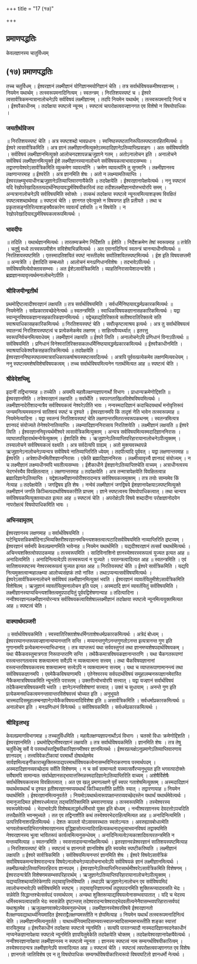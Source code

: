 +++
title = "17 (१७)"

+++


## प्रमाणपद्धतिः

केवलज्ञानस्य चातुर्विध्यम्

## (१७) **प्रमाणपद्धतिः**

तच्च चतुर्विधम् । ईश्वरज्ञानं लक्ष्मीज्ञानं योगिज्ञानमयोगिज्ञानं चेति । तत्र सर्वार्थविषयकमीश्वरज्ञानम् । नियमेन यथार्थम् । तत्स्वरूपमनादिनित्यम् । स्वतन्त्रम् । निरतिशयस्पष्टं च । ईश्वरे त्वसार्वत्रिकमन्यत्रानालोचनेऽपि सर्वविषयं लक्ष्मीज्ञानम् । तदपि नियमेन यथार्थम् । तत्स्वरूपमनादि नित्यं च । ईश्वरैकाधीनम् । तदपेक्षया स्पष्टत्वे न्यूनम् । स्पष्टत्वं चापरोक्षत्ववज्ज्ञानगत एव विशेषो न विषयोपाधिकः ।

### **जयतीर्थविजय**

॥ निरतिशयस्पष्टं चेति । अत्र स्पष्टशब्दो भावप्रधानः । स्वनिष्ठस्पष्टतानिरूपितस्पष्टतारहितमित्यर्थः ॥ ईश्वरे त्वसार्वत्रिकमिति । अत्र ज्ञानं लक्ष्मीज्ञानमित्युक्तेऽस्मदादिज्ञानेऽतिव्याप्तिप्रसङ्गः । अतः सर्वविषयमिति । सर्वविषयं लक्ष्मीज्ञानमित्युक्ते आलोचनदशापन्नऋजुज्ञाने गतम् । अतोऽनालोचन इति । अनालोचने सर्वविषयं लक्ष्मीज्ञानमित्युक्ते ईशे लक्ष्मीज्ञानस्यानालोचने सर्वविषयकत्वाभावादसम्भवः । तद्वारणायेश्वरेऽसार्वत्रिकमिति व्युत्कमेण व्यावर्त्यानि । क्रमेण व्यावर्त्यानि तु सुगमानि । लक्ष्मीज्ञानस्य लक्षणान्तरमाह ॥ ईश्वरेति । अत्र ज्ञानमिति शेषः । अतो न लक्ष्म्यामतिव्याप्तिः । ईश्वरलक्ष्म्युभयाधीनऋजुज्ञानेऽतिव्याप्तिवारणायैकेति ॥ तदपेक्षयेति । ईश्वरज्ञानापेक्षयेत्यर्थः । ननु स्पष्टत्वं यदि रेखोपरेखादिततत्पदार्थनिष्ठयावद्धर्मविषयीकारित्वं तदा तदीशलक्ष्मीज्ञानयोरुभयोरपि समम् । अन्यत्रानालोचनेऽपि सर्वविषयमिति स्वोक्तेः । तत्कथं तदपेक्षया स्पष्टत्वे न्यूनत्वमित्याशङ्क्य विवक्षितं स्पष्टत्वशब्दार्थमाह ॥ स्पष्टत्वं चेति । ज्ञानगत एवेत्युक्ते न विषयगत इति प्रतीयते । तथा च प्रकृतासङ्गतिरित्याशङ्क्यैवकारेण व्यावर्त्यं दर्शयति ॥ न विषयेति । न रेखोपरेखादियावद्धर्मविषयकत्वरूपमित्यर्थः ।

### **भावदीपः**

॥ तदिति । यथार्थज्ञानमित्यर्थः । तारतम्यक्रमेण निर्दिशति ॥ ईशेति । निर्देशक्रमेण तेषां स्वरूपमाह ॥ तत्रेति । चतुर्षु मध्ये तत्स्वरूपमीशेन सविशेषाभिन्नमित्यर्थः । अत एवानादिनित्यं स्वतन्त्रं चानन्याधीनमित्यर्थः ॥ निरतिशयस्पष्टमिति । एतस्मादतिशयितं स्पष्टं नास्तीदमेव सर्वातिशयितस्पष्टमित्यर्थः । ईश इति विषयसप्तमी ॥ अन्यत्रेति । ईशादिति सम्बध्यते । आलोचनं मनःप्रणिधानविशेषः । तदभावेऽपीत्यर्थः । सर्वविषयमित्येवोक्तावसम्भवः । अत ईशेऽसार्वत्रिकमिति । व्याहतिनिरासायेशादन्यत्रेति । ब्रह्मज्ञानव्यावृत्त्यर्थमनालोचनेऽपीति ।

### **श्रीविजयीन्द्रतीर्थ**

प्रथमोद्दिष्टत्वादीश्वरज्ञानं लक्षयति ॥ तत्र सर्वार्थविषयमिति । सर्वधर्मिनिष्ठयावद्धर्मप्रकारकमित्यर्थः ॥ नियमेनेति । सर्वप्रकारावच्छेदेनेत्यर्थः ॥ स्वतन्त्रमिति । स्वाधिकविषयकज्ञानासहकारिकमित्यर्थः । यद्वा स्वान्यूनविषयकज्ञानासहकारिकज्ञानमित्यर्थः । यद्वेच्छाद्यतिरिक्तत्वे सतीश्वरातिरिक्तत्वे सति स्वाश्रयाधिकासहकारिकमित्यर्थः ॥ निरतिशयस्पष्टं चेति । सर्वोत्कृष्टत्वाश्रय इत्यर्थः । अत्र तु सर्वार्थविषयत्वं स्वातन्त्र्यं निरतिशयस्पष्टत्वं च प्रत्येकमेकमेव लक्षणम् । साहित्यवैय्यर्थ्यात् । इतरत्तु स्वरूपनिर्वचनमित्यवधेयम् । लक्ष्मीज्ञानं लक्षयति ॥ ईश्वरे त्विति । अनालोचनेऽपि प्रणिधानं विनाऽपीत्यर्थः ॥ सर्वविषयमिति । प्रणिधानं विनेश्वरातिरिक्तसकलधर्मिनिष्ठयावद्धर्मप्रकारकमित्यर्थः ॥ ईश्वरैकाधीनमिति । स्वाश्रयाधिकेश्वरैकसहकारिकमित्यर्थः ॥ तदपेक्षयेति । ईश्वरज्ञाननिष्ठस्पष्ठत्वमात्रावधिकापकर्षाश्रयस्पष्टत्ववदित्यर्थः । अत्रापि पूर्ववत्प्रत्येकमेव लक्षणमित्यवधेयम् । ननु स्पष्टत्वमशेषविशेषविषयकत्वम् । तच्च सर्वार्थविषयमित्यनेन गतार्थमित्यत आह ॥ स्पष्टत्वं चेति ।

### **श्रीवेदेशभिक्षु**

इदानीं तद्विभागमाह ॥ तच्चेति । अयमपि महावैलक्षण्यज्ञापनार्थो विभागः । प्राधान्यक्रमेणोद्दिशति ॥ ईश्वरज्ञानमिति । तत्रेश्वरज्ञानं लक्षयति ॥ सर्वार्थेति । स्वपरगताखिलविशेषविषयमित्यर्थः । लक्ष्मीज्ञानादेरीशादन्यत्रैव सर्वविषयकत्वं नेश्वरेऽपीति भावः । नन्वस्मदादिज्ञानं कदाचिदयथार्थं मनोवृत्तिरूपं जन्यमनित्यमस्वतन्त्रं सातिशयं स्पष्टं च दृश्यते । ईश्वरज्ञानमपि किं तादृशं नेति भावेन तत्स्वरूपमाह ॥ नियमेनेत्यादिना । यद्वा स्वतन्त्रं निरतिशयस्पष्टं चेति लक्षणान्तरमितरत्स्वरूपकथनम् । स्वतन्त्रमित्यत्र ज्ञानपदं संयोज्यते तेनेश्वरेनातिव्याप्तिः । लक्ष्म्यादिज्ञाननिरासाय निरतिशयेति । लक्ष्मीज्ञानं लक्षयति ॥ ईश्वरे त्विति । ईश्वरज्ञाननिवृत्त्यर्थमीश्वरे त्वसार्वत्रिकमित्युक्तम् । अन्यत्र सर्वविषयमित्यस्मदादिज्ञाननिरासः । व्याघातपरिहारार्थमन्येत्रेत्युक्तम् । ईशादिति शेषः । ऋजुज्ञानेऽतिव्याप्तिपरिहारायानालोचनेऽपीत्युक्तम् । तस्यालोचने सर्वविषयकत्वं वक्ष्यति । अत्र सर्वदेत्यपि ग्राह्यम् । अतो मुक्त्यवस्थापन्ने ऋजुज्ञानेऽनालोचनेऽप्यन्यत्र सर्वविषये नातिव्याप्तिरिति ध्येयम् । तदपीत्यादि पूर्ववत् । यद्वा लक्षणान्तरमाह ॥ ईश्वरेति । अत्रेशाधीनमितीशज्ञाननिरासः । एकेति ब्रह्मादिज्ञाननिरसः । लक्ष्मीव्यावृत्त्यै ज्ञानपदं संयोज्यम् । न च लक्ष्मीज्ञानं लक्ष्म्यधीनमपि भवतीत्यसम्भवः । ईशैकाधीने ईशज्ञानेऽतिव्याप्तिश्चेति वाच्यम् । अत्राधीनत्वस्य भेदगर्भस्यैव विवक्षितत्वात् । लक्षणान्तरमाह ॥ तदपेक्षयेति । अत्र तन्मात्रापेक्षयेति विवक्षितत्वान्न ब्रह्मादिज्ञानेऽतिव्याप्तिः । यद्वेशलक्ष्मीज्ञानयोरीश्वरादन्यत्र सर्वविषयकत्वमुक्तम् । तत्र तयोः साम्यमेव किं नेत्याह ॥ तदपेक्षयेति । जगद्विषय इति शेषः । नन्वेवं लक्ष्मीज्ञानं जगद्विषये ईशज्ञानापेक्षयाऽस्पष्टमित्युक्ते लक्ष्मीज्ञानं जगति किञ्चित्पदार्थाविषयकारीति प्राप्तम् । ज्ञाने स्पष्टत्वस्य विषयोपाधिकत्वात् । तथा चान्यत्र सर्वविषयकमित्युक्तव्याधात इत्यत आह ॥ स्पष्टत्वं चेति । अपरोक्षेऽपि विषये शब्दादीना परोक्षज्ञानोदयेन नापरोक्षत्वं विषयोपाधिकमिति भावः ।

### **अभिनवामृतम्**

ईश्वरज्ञानस्य लक्षणमाह ॥ सर्वार्थविषयमिति । घटेन्द्रियसन्निकर्षादिनाऽभिव्यक्तिरीश्वरज्ञानमचिन्त्यशक्तत्वात्पटादिसर्वविषयमिति नाव्याप्तिरिति द्रष्टव्यम् । ईश्वरज्ञानं सर्वमपि केवलप्रमाणमिति भावेनाह ॥ नियमेन यथार्थमिति । यद्यदीश्वरज्ञानं तत्सर्वं यथार्थमित्यर्थः । अचिन्त्यशक्तित्वोपपादकमाह ॥ तत्स्वरूपमिति । सादिविनाशिनो ज्ञानस्येश्वरस्वरूपत्वं युज्यत इत्यत आह ॥ अनादित्वमिति । अनादिनित्यत्वेऽपि तत्स्वरूपत्वं न युज्यते । परतन्त्रत्वादित्यत आह ॥ स्वतन्त्रमिति । एवं सातिशयस्पष्टस्य नेश्वरस्वरूपत्वं युज्यत इत्यत आह ॥ निरतियस्पष्टं चेति ॥ ईश्वरे सार्वत्रिकमिति । यद्यपि नित्यमुक्तत्वान्महालक्ष्म्या आलोच्यसंज्ञकं तपो नास्ति । तथाऽप्यन्यत्सर्वविषयमित्यर्थः । ईश्वरेऽसार्वत्रिकमनालोचने सर्वविषयं लक्ष्मीज्ञानमित्युक्तं भवति । ईश्वरज्ञानं व्यावर्तयितुमीशेऽसार्वत्रिकमिति विशेषितम् । ऋजुज्ञानं व्यावर्तयितुमनालोचन इति पदम् । अस्मदादि ज्ञानं व्यावर्तयितुं सर्वविषयमिति । लक्ष्मीज्ञानस्याप्यचिन्त्यशक्तित्वमुपपादयितुं पूर्ववद्विशेषणान्याह ॥ तदित्यादिना । नन्वीश्वरज्ञानलक्ष्मीज्ञानयोरन्यत्र सर्वविषयकत्वाविशेषाल्लक्ष्मीज्ञानं तदपेक्षया स्पष्टत्वे न्यूनमित्ययुक्तमित्यत आह ॥ स्पष्टत्वं चेति ।

### **वाक्यार्थमञ्जरी**

॥ सर्वार्थविषयकमिति । स्वस्वातिरिक्ताशेषधर्मिगताशेषधर्मप्रकारकमित्यर्थः । अत्रेदं बोध्यम् । ईश्वरस्यानन्तरूपवज्ज्ञानान्यप्यनन्तानि सन्ति । मय्यनन्तगुणेऽनन्तगुणतोऽनन्त इत्यत्रानन्त गुण इति गुणानामपि प्रत्येकमानन्त्याभिधानात् । तत्र व्याप्तरूपं यथा सर्ववस्तुगतं तथा ज्ञानमप्यशेषपदार्थविषयकम् । यथा चैकैकवस्तुमात्रगता निरूपान्तराणि सन्ति । तथैकैकमात्रविषयकज्ञानान्तराणि । यथा चैकगतरूपाणां वस्त्वन्तरगतत्वस्य शक्त्यात्मना सर्वेऽपि न व्यक्त्यात्मना सत्त्वम् । तथा चैकविषयज्ञानानां वस्त्वन्तरविषयकत्वस्य शक्त्यात्मना सत्त्वेऽपि न व्यक्त्यात्मना सत्त्वम् । यथा च व्याप्तरूपाणामानन्त्यं तथा सर्वविषयकज्ञानमपि । एवमेकैकविषयाणामपि । एतेनेश्वरस्य सर्वपदार्थविषयं समूहालम्बनरूपज्ञानमेवास्ति नैकैकमात्रविषयकमिति न्यूनतेति परास्तम् । उक्तरीत्योभयोरपि सत्त्वात् । यद्वा यज्ज्ञानं सर्वार्थविषयं तदेकैकमात्रविषयकमपि भवति । ज्ञानेऽनन्तविशेषाणां सत्त्वात् । उक्तं च सुधायाम् । अनन्ते गुण इति प्रत्येकमनवधिकत्वमनन्तावान्तरविशेषवत्त्वं चोच्यत इति । अनुभूयते चास्मदादिसमूहालम्बनज्ञानेऽप्येकैकविषयत्वादिविशेषा इति ॥ असार्वत्रिकमिति । सर्वधर्माप्रकारकमित्यर्थः ॥ अनालोचन इति । मनःप्रणिधानं विनेत्यर्थः ॥ सर्वविषयकमिति । सर्वधर्मप्रकारकमित्यर्थः ।

### **श्रीविट्टलभट्ट**

केवलप्रमाणविभागमाह ॥ तच्चतुर्विधमिति । महावैलक्षण्यज्ञापनार्थोऽयं विभागः । चतस्रो विधाः क्रमेणोद्दिशति । ईश्वरज्ञानमिति । प्रथमोद्दिष्टमीश्वरज्ञानं लक्षयति ॥ तत्र सर्वार्थविषयकमिति । ज्ञानमिति शेषः । तत्र तेषु चतुर्विधेषु सर्वे ये परमार्थास्तद्विषयीकारिज्ञानमीश्वर ज्ञानमित्यर्थः । ईश्वरप्रत्यक्षेऽनुप्रमाणेऽतिव्याप्तिवारणाय ज्ञानपदम् । तत्त्वविवेकटीकायां परमार्थो दोषार्थज्ञमेव सार्वज्ञमित्यङ्गीकाराच्छुक्तिरूपाद्यपरमार्थाविषयकत्वेनासम्भविनिराकरणाय परमार्थपदम् । अस्मदादिज्ञानव्यवच्छेदाय सर्वेति विशेषणम् । न च सर्वं सामान्यतो यस्मात्सर्वैरप्यनुभूयत इति भगवत्पादोक्तेः सर्वेषामपि सामान्यतः सर्वार्थज्ञानसद्भावात्तस्मिन्नस्मदादिज्ञानेऽतिव्याप्तिरिति वाच्यम् । अशेषैर्विशेषैः सर्वार्थविषयकत्वस्य विवक्षितत्वात् । अत एव खलु प्रमाणलक्षणे पूर्वं स्वपर गताशेषमित्युक्तम् । अस्मदादिज्ञानं यथार्थमयथार्थं च दृश्यत इतीश्वरज्ञानमप्ययथार्थं किञ्चिदस्तीति प्रतीतिः स्यात् । तद्वारणायाह ॥ नियमेन यथार्थमिति । ईश्वरज्ञानमित्यनुवर्तते । नियमोऽयथार्थत्वरूपपक्षान्तरव्यवच्छेदस्तेन यथार्थं यथार्थमेवेत्यर्थः । रामानुजादिमत इवेश्वरधर्मत्वात् तद्य्वतिरिक्तमिति भ्रमवारणायाह ॥ तत्स्वरूपमिति । तस्येश्वरस्य स्वरूपमेवेत्यर्थः । भेदाभावेऽपि विशेषबलाद्धर्मधर्मिभावो युक्त इति बोध्यम् । नन्वीश्वरज्ञानस्य देवदत्तोऽपचदिति तत्तदैक्षतेति भवनमुच्यते । तत एव तद्विनाशीति कथं तस्येश्वरभेदराहित्यमित्यत आह ॥ अनादिनित्यमिति । उत्पत्तिविनाशरहितमित्यर्थः । देशतः कालतो योऽसाववस्थातः स्वतोऽन्यतः । अवरुह्यावबोधात्मेति भागवतोक्त्यादिभिरागमेश्वरज्ञानस्य वृद्धिह्रासोत्पत्त्यादिराहित्यकथनाद्भूत्वाभवनविषयं तद्वाक्यमिति नेश्वरज्ञानस्य भूत्वा भावितरूपं कार्यत्वमित्यनुसन्धेयम् । अनादिनित्यत्वेऽप्यकाशादिवत्परतन्त्रमिति न मन्तव्यमित्याह ॥ स्वतन्त्रमिति । स्वसत्तादावन्यानपेक्षमित्यर्थः । इतरज्ञानवन्नेश्वरज्ञानं सातिशयस्पष्टमित्याह ॥ निरतिशयस्पष्टं चेति । स्पष्टत्वं च ज्ञानगतो ज्ञानविशेष इति स्वयमेव स्पष्टीकरिष्यति । लक्ष्मीज्ञानं लक्षयति ॥ ईश्वरे सार्वत्रिकमिति । सर्वविषयमित्यनन्तरं ज्ञानमिति शेषः । ईश्वरे विषयेऽसार्वत्रिकं सर्वाविषयकमन्यत्रेश्वरादन्यत्र विषयेऽनालोचनेऽप्यालोचनाभावेऽपि सर्वविषयकं ज्ञानं लक्ष्मीज्ञानमित्यर्थः । लक्ष्मीप्रत्यक्षेऽतिव्याप्तिपरहिराय ज्ञानपदम् । ईश्वरज्ञानेऽतिव्याप्तिनिरासार्थमीश्वरेऽसार्वत्रिकमिति विशेषणम् । ईश्वरादन्यत्रेति विशेषणमसम्भवपरिहारार्थम् । ऋजुज्ञानेऽतिव्याप्तिपरिहारायानालोचनेऽपीत्युक्तम् । यद्यप्यतिशब्दव्यतिरेकेणापि तद्य्वावृत्तिर्भविष्यति । तथाऽपि ऋजुज्ञानेऽनालोचन एव सर्वविषयमिदं त्वालोचनाभावेऽपि सर्वविषयमिति स्पष्टम् । तद्य्वावृत्तिज्ञापनार्थं तदुपपादनमिति शुक्तिरूप्यादावसति भेदः । सन्नेवेति सिद्धान्तश्चेत्सर्वपदं परमार्थपरम् । अन्यथा शुक्तिरूप्याद्यविषयत्वेनासम्भवापातात् । यदि च भेदस्य धर्मिस्वरूपत्वादसति भेदः स्वसन्नेति दृष्टान्तस् तदेश्वरादन्यत्रेश्वराद्भेदवतीत्यनेनैवासम्भवपरिहारात्सर्वपदं यथाश्रुतमेव । ऋजुलक्षणवाक्येऽप्येवमनुसन्धेयम् । लक्ष्मीज्ञानस्येश्वरविषये ईश्वरज्ञानतो वैलक्षण्यवद्याथार्थ्यनियमादित ईश्वराद्वैलक्षण्यमस्तीति न ज्ञेयमित्याह ॥ नियमेन यथार्थं तत्स्वरूपमनादिनित्यं चेति । लक्ष्मीज्ञानमित्यनुवर्तते । याथार्थ्यनियमादिसाम्यवत्स्वातन्त्र्यादिसाम्यमप्यस्तीति शङ्का स्यात्तां वारयितुमाह ॥ ईश्वरैकाधीनं तदपेक्षया स्पष्टत्वे न्यूनमिति । सत्यपि पारतन्त्र्यादौ नास्मदादिज्ञानवदनेकाधीनं नाप्यनेकज्ञानापेक्षया स्पष्टत्वे न्यूनमिति ज्ञापयितुमेकेति तदपेक्षयेति चोक्तम् । तदपेक्षयेश्वरज्ञानापेक्षयैवेत्यर्थः । नन्वीश्वरज्ञानापेक्षया लक्ष्मीज्ञानस्य न स्पष्टत्वे न्यूनता । ज्ञानस्य स्पष्टत्वं नाम सम्यगर्थविषयीकारित्वम् । तस्येश्वरादन्यत्र लक्ष्मीज्ञानेऽपि सत्त्वादित्यत आह ॥ स्पष्टत्वं चेति । स्पष्टत्वं त्वपरोक्षत्ववज्ज्ञानगत एव विशेषः । ज्ञानगतो जातिविशेष एव न तु विषयोपाधिकः सम्यगर्थविषयीकारित्वरूपो विषयघटितो ज्ञानधर्मो नेत्यर्थः ।

